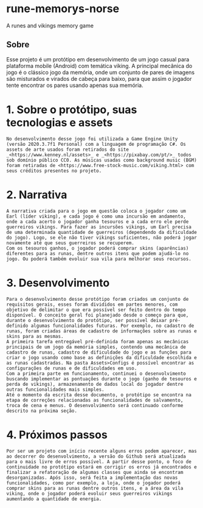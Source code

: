 # rune-memorys-norse
 A runes and vikings memory game

## Sobre
Esse projeto é um protótipo em desenvolvimento de um jogo casual para plataforma mobile (Android) com temática viking. A principal mecânica do jogo é o clássico jogo da memória, onde um conjunto de pares de imagens são misturados e virados de cabeça para baixo, para que assim o jogador tente encontrar os pares usando apenas sua memória.

# 1. Sobre o protótipo, suas tecnologias e assets

	No desenvolvimento desse jogo foi utilizada a Game Engine Unity (versão 2020.3.7f1 Personal) com a linguagem de programação C#. Os assets de arte usados foram retirados do site _<https://www.kenney.nl/assets>_ e _<https://pixabay.com/pt/>_ todos sob domínio público CC0. As músicas usadas como background music (BGM) foram retiradas de <https://www.free-stock-music.com/viking.html> com seus créditos presentes no projeto.
 
# 2. Narrativa

	A narrativa criada para o jogo em questão coloca o jogador como um Earl (líder viking), e cada jogo é como uma incursão em andamento, onde a cada acerto o jogador ganha tesouros e a cada erro ele perde guerreiros vikings. Para fazer as incursões vikings, um Earl precisa de uma determinada quantidade de guerreiros (dependendo da dificuldade do jogo). Logo, se ele não tiver vikings suficientes, não poderá jogar novamente até que seus guerreiros se recuperem.
	Com os tesouros ganhos, o jogador poderá comprar skins (aparências) diferentes para as runas, dentre outros itens que podem ajudá-lo no jogo. Ou poderá também evoluir sua vila para melhorar seus recursos.
 
# 3. Desenvolvimento

	Para o desenvolvimento desse protótipo foram criados um conjunto de requisitos gerais, esses foram divididos em partes menores, com objetivo de delimitar o que era possível ser feito dentro do tempo disponível. O conceito geral foi planejado desde o começo para que, durante o desenvolvimento do protótipo, ser possível deixar pré-definido algumas funcionalidades futuras. Por exemplo, no cadastro de runas, foram criadas áreas de cadastro de informações sobre as runas e skins para as mesmas.
	A primeira tarefa entregável pré-definida foram apenas as mecânicas principais de um jogo da memória simples, contendo uma mecânica de cadastro de runas, cadastro de dificuldade do jogo e as funções para criar o jogo usando como base as definições da dificuldade escolhida e as runas cadastradas. Na pasta Assets>Configs é possível encontrar as configurações de runas e de dificuldades em uso.
	Com a primeira parte em funcionamento, continuei o desenvolvimento buscando implementar as pontuações durante o jogo (ganho de tesouros e perda de vikings), armazenamento de dados local do jogador dentre outras funcionalidades mais simples.
	Até o momento da escrita desse documento, o protótipo se encontra na etapa de correções relacionadas as funcionalidades de salvamento, troca de cena e menus. O desenvolvimento será continuado conforme descrito na próxima seção.
 
# 4. Próximos passos
	
	Por ser um projeto com início recente alguns erros podem aparecer, mas ao decorrer do desenvolvimento, a versão do Github será atualizada para o mais livre de erros possível. A partir desse ponto, o foco de continuidade no protótipo estará em corrigir os erros já encontrados e finalizar a refatoração de algumas classes que ainda se encontram desorganizadas. Após isso, será feita a implementação das novas funcionalidades, como por exemplo, a loja, onde o jogador poderá comprar skins para as runas dentre outros itens, e a área da vila viking, onde o jogador poderá evoluir seus guerreiros vikings aumentando a quantidade de energia.



